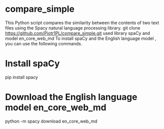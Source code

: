 # compare_simple
This Python script compares the similarity between the contents of two text files using the Spacy natural language processing library.
git clone <https://github.com/Piotr1PL/compare_simple.git>
used library
spaCy and model en_core_web_md
To install spaCy and the English language model , you can use the following commands.

# Install spaCy
pip install spacy

# Download the English language model en_core_web_md
python -m spacy download en_core_web_md
